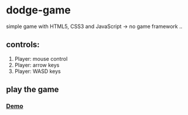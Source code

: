 # dodge-game
simple game with HTML5, CSS3 and JavaScript
-> no game framework ..

## controls:
1. Player: mouse control
1. Player: arrow keys
1. Player: WASD keys

## play the game
### [Demo](https://fakiejohnny.github.io/dodge-game/)